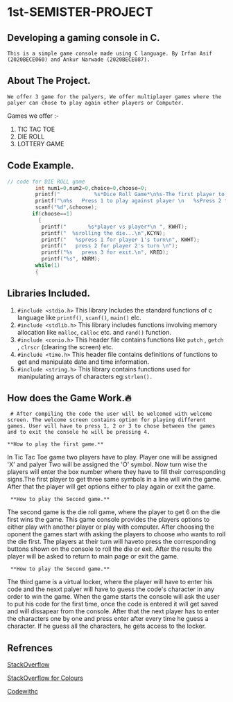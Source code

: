 # 1st-SEMISTER-PROJECT
## Developing a gaming console in C.

    This is a simple game console made using C language. By Irfan Asif (2020BECE060) and Ankur Narwade (2020BECE087). 

## About The Project.

    We offer 3 game for the palyers, We offer multiplayer games where the palyer can chose to play again other players or Computer. 

   Games we offer :-

1. TIC TAC TOE
2. DIE ROLL
3. LOTTERY GAME

## Code Example.

```c
// code for DIE ROLL game
         int num1=0,num2=0,choice=0,choose=0;
         printf("           %s*Dice Roll Game*\n%s-The first player to get a 6 wins the game- \n", KMAG, KWHT);
         printf("\n%s   Press 1 to play against player \n   %sPress 2 to play against computer\n              ", KYEL, KBLU);
         scanf("%d",&choose);
        if(choose==1)
          {
           printf("       %s*player vs player*\n ", KWHT);
           printf("  %srolling the die...\n",KCYN);
           printf("   %spress 1 for player 1's turn\n", KWHT);
           printf("   press 2 for player 2's turn \n");
           printf("%s   press 3 for exit.\n", KRED);
           printf("%s", KNRM);
         while(1)
         {
```

  

## Libraries Included.

1. `#include <stdio.h>`  This library Includes the standard functions of c language like `printf()`, `scanf()`, `main()` elc.
2. `#include <stdlib.h>`   This library includes functions involving memory allocation like `malloc`,  `calloc` etc. and `rand()` function.
3. `#include <conio.h>`  This header file contains functions like `putch` , `getch` , `clrscr` (clearing the screen) etc.
4. `#include <time.h>` This header file contains definitions of functions to get and manipulate date and time information.
5. `#include <string.h>` This library contains functions used for manipulating arrays of characters eg:`strlen().`

## How does the Game Work.🔥

     # After compiling the code the user will be welcomed with welcome screen. The welcome screen contains option for playing different games. User will have to press 1, 2 or 3 to chose between the games and to exit the console he will be pressing 4.

    **How to play the first game.**

In Tic Tac Toe game two players have to play. Player one will be assigned 'X' and palyer Two will be assigned the 'O' symbol. Now turn wise the players will enter the box number where they have to fill their corresponding signs.The first player to get three same symbols in a line will win the game. After that the player will get options either to play again or exit the game.

     **How to play the Second game.**

The second game is the die roll game, where the player to get 6 on the die first wins the game. This game console provides the players options to either play with another player or play with computer. After choosing the oponent the games start with asking the players to choose who wants to roll the die first. The players at their turn will haveto press the corresponding buttons shown on the console to roll the die or exit. After the results the player will be asked to return to main page or exit the game.

     **How to play the Second game.**

The third game is a virtual locker, where the player will have to enter his code and the nexxt palyer will have to guess the code's character in any order to win the game. When the game starts the console will ask the user to put his code for the first time, once the code is entered it will get saved and will dissapear from the console. After that the next player has to enter the characters one by one and press enter after every time he guess a character. If he guess all the characters, he gets access to the locker.

## Refrences

[StackOverflow](https://stackoverflow.com/questions/15102976/how-to-clear-screen-from-simple-c-program)

[StackOverflow for Colours](https://stackoverflow.com/questions/3585846/color-text-in-terminal-applications-in-unix)

[Codewithc](https://www.codewithc.com/mini-project-in-c-tic-tac-toe-game/)
